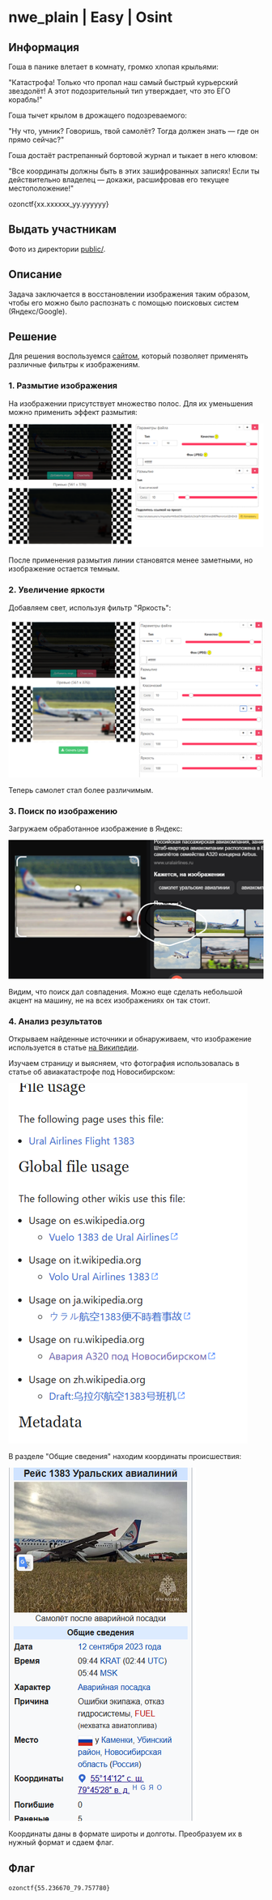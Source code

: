 # nwe_plain | Easy | Osint

## Информация

Гоша в панике влетает в комнату, громко хлопая крыльями:

"Катастрофа! Только что пропал наш самый быстрый курьерский звездолёт! А этот подозрительный тип утверждает, что это ЕГО корабль!"

Гоша тычет крылом в дрожащего подозреваемого:

"Ну что, умник? Говоришь, твой самолёт? Тогда должен знать — где он прямо сейчас?"

Гоша достаёт растрепанный бортовой журнал и тыкает в него клювом:

"Все координаты должны быть в этих зашифрованных записях! Если ты действительно владелец — докажи, расшифровав его текущее местоположение!"

ozonctf{xx.xxxxxx_yy.yyyyyy}

## Выдать участникам

Фото из директории [public/](public/).

## Описание

Задача заключается в восстановлении изображения таким образом, чтобы его можно было распознать с помощью поисковых систем (Яндекс/Google).

## Решение

Для решения воспользуемся [сайтом](https://anytools.pro/ru/img/editor), который позволяет применять различные фильтры к изображениям.

### 1. Размытие изображения

На изображении присутствует множество полос. Для их уменьшения можно применить эффект размытия:

![Размытие](img/blur10.png)

После применения размытия линии становятся менее заметными, но изображение остается темным.

### 2. Увеличение яркости

Добавляем свет, используя фильтр "Яркость":

![Яркость](img/finaly.png)

Теперь самолет стал более различимым.

### 3. Поиск по изображению

Загружаем обработанное изображение в Яндекс:

![Яндекс](img/yandex.png)

Видим, что поиск дал совпадения. Можно еще сделать небольшой акцент на машину, не на всех изображениях он так стоит.

### 4. Анализ результатов

Открываем найденные источники и обнаруживаем, что изображение используется в статье [на Википедии](https://en.m.wikipedia.org/wiki/File:Ural_Airlines,_VP-BMW,_Airbus_A320-214_(21365622235).jpg).

Изучаем страницу и выясняем, что фотография использовалась в статье об авиакатастрофе под Новосибирском:

![Статья](img/upload%20file%20in%20wiki.png)

В разделе "Общие сведения" находим координаты происшествия:

![Информация](img/info.png)

Координаты даны в формате широты и долготы. Преобразуем их в нужный формат и сдаем флаг.

## Флаг

```ozonctf{55.236670_79.757780}```

